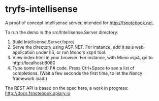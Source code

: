 tryfs-intellisense
==================

A proof of concept intellisense server, intended for http://fsnotebook.net.

To run the demo in the src/Intellisense.Server directory:

 1. Build Intellisense.Server.fsproj
 2. Serve the directory using ASP.NET. For instance, add it as a web application under IIS, or run
    Mono's xsp4 tool.
 3. View index.html in your browser. For instance, with Mono xsp4, go to http://localhost:8080
 4. Type some (valid) F# code. Press Ctrl+Space to see a list of completions. (Wait a few seconds
    the first time, to let the Nancy framework load.)

The REST API is based on the spec here, a work in progress: http://docs.fsnotebook.apiary.io
